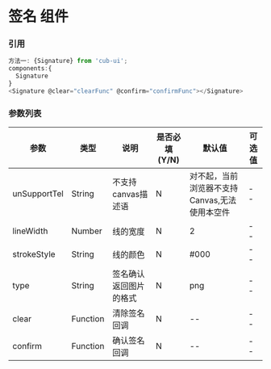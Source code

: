 # 签名 组件
### 引用
``` javascript
方法一: {Signature} from 'cub-ui';
components:{
  Signature
}
<Signature @clear="clearFunc" @confirm="confirmFunc"></Signature>
```

### 参数列表
|参数|类型|说明|是否必填(Y/N)|默认值|可选值|
|------|------|------|------|------|------|
|unSupportTel|String|不支持canvas描述语|N|对不起，当前浏览器不支持Canvas,无法使用本空件|--|
|lineWidth|Number|线的宽度|N|2|--|
|strokeStyle|String|线的颜色|N|#000|--|
|type|String|签名确认返回图片的格式|N|png|--|
|clear|Function|清除签名回调|N|--|--|
|confirm|Function|确认签名回调|N|--|--|
